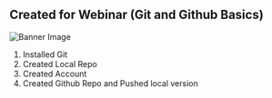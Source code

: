 ## Created for Webinar (Git and Github Basics)

![Banner Image](https://i.postimg.cc/jSfDL9r0/101553873-127949825576269-2227865159240515584-n.jpg "Banner")


1. Installed Git
2. Created Local Repo
3. Created Account
4. Created Github Repo and Pushed local version
